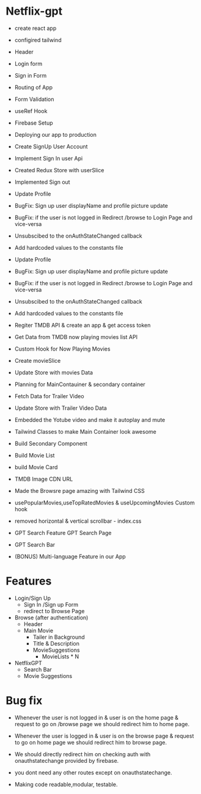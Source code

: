 # Netflix-gpt

- create react app
- configired tailwind

- Header
- Login form
- Sign in Form
- Routing of App
- Form Validation
- useRef Hook
- Firebase Setup
- Deploying our app to production
- Create SignUp User Account
- Implement Sign In user Api
- Created Redux Store with userSlice
- Implemented Sign out
- Update Profile
- BugFix: Sign up user displayName and profile picture update
- BugFix: if the user is not logged in Redirect /browse to Login Page and vice-versa
- Unsubscibed to the onAuthStateChanged callback
- Add hardcoded values to the constants file
- Update Profile
- BugFix: Sign up user displayName and profile picture update
- BugFix: if the user is not logged in Redirect /browse to Login Page and vice-versa
- Unsubscibed to the onAuthStateChanged callback
- Add hardcoded values to the constants file
- Regiter TMDB API & create an app & get access token
- Get Data from TMDB now playing movies list API
- Custom Hook for Now Playing Movies
- Create movieSlice
- Update Store with movies Data
- Planning for MainContauiner & secondary container
- Fetch Data for Trailer Video
- Update Store with Trailer Video Data
- Embedded the Yotube video and make it autoplay and mute
- Tailwind Classes to make Main Container look awesome
- Build Secondary Component
- Build Movie List
- build Movie Card
- TMDB Image CDN URL
- Made the Browsre page amazing with Tailwind CSS
- usePopularMovies,useTopRatedMovies & useUpcomingMovies Custom hook
- removed horizontal & vertical scrollbar - index.css
- GPT Search Feature
  GPT Search Page
- GPT Search Bar
- (BONUS) Multi-language Feature in our App

# Features

- Login/Sign Up
  - Sign In /Sign up Form
  - redirect to Browse Page
- Browse (after authentication)
  - Header
  - Main Movie
    - Tailer in Background
    - Title & Description
    - MovieSuggestions
      - MovieLists \* N
- NetflixGPT
  - Search Bar
  - Movie Suggestions

# Bug fix

- Whenever the user is not logged in & user is on the home page & request to go on /browse page we should redirect him to home page.

- Whenever the user is logged in & user is on the browse page & request to go on home page we should redirect him to browse page.

- We should directly redirect him on checking auth with onauthstatechange provided by firebase.

- you dont need any other routes except on onauthstatechange.

- Making code readable,modular, testable.
